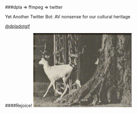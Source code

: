 ###dpla => ffmpeg => twitter

Yet Another Twitter Bot: AV nonsense for our cultural heritage

[@dpladotgif](https://twitter.com/dpladotgif)

####Rejoice!
![Rejoice](https://raw.githubusercontent.com/dogrdon/accidentalculture/master/etc/docs/a6eae99c4199f88501f69a095302d872_0_2.gif)
